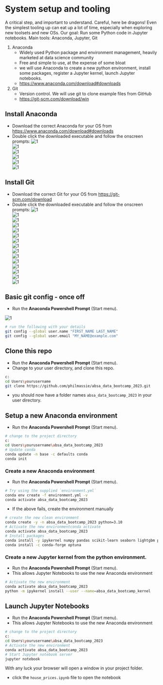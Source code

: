 # System setup and tooling
A critical step, and important to understand. Careful, here be dragons!
Even the simplest tooling up can eat up a lot of time, especially when exploring new toolsets and new OSs.
Our goal: Run some Python code in Jupyter notebooks.
Main tools: Anaconda, Jupyter, Git
1.	Anaconda
    - Widely used Python package and environment management, heavily marketed at data science community
    - Free and simple to use, at the expense of some bloat
    - we will use Anaconda to create a new python environment, install some packages, register a Jupyter kernel, launch Jupyter notebooks.
    - https://www.anaconda.com/download#downloads
2.	Git
    - Version control. We will use git to clone example files from GitHub
    - https://git-scm.com/download/win

## Install Anaconda
- Download the correct Anaconda for your OS from https://www.anaconda.com/download#downloads
- Double click the downloaded executable and follow the onscreen prompts:
![1](./images/Picture1.png)  
![1](./images/Picture2.png)  
![1](./images/Picture3.png)  
![1](./images/Picture4.png)  
![1](./images/Picture5.png)  
![1](./images/Picture6.png) 

## Install Git
- Download the correct Git for your OS from https://git-scm.com/download
- Double click the downloaded executable and follow the onscreen prompts:
![1](./images/Picture7.png)  
![1](./images/Picture8.png)  
![1](./images/Picture9.png)  
![1](./images/Picture10.png)  
![1](./images/Picture11.png)  
![1](./images/Picture12.png)  
![1](./images/Picture13.png)  
![1](./images/Picture14.png)  
![1](./images/Picture15.png)  
![1](./images/Picture16.png)  
![1](./images/Picture17.png)  
![1](./images/Picture18.png)  
![1](./images/Picture19.png)  
![1](./images/Picture20.png)  
![1](./images/Picture21.png)  
 
## Basic git config - once off
- Run the **Anaconda Powershell Prompt** (Start menu).

![1](./images/Picture6a.png)  
```bash
# run the following with your details
git config --global user.name "FIRST_NAME LAST_NAME"
git config --global user.email "MY_NAME@example.com"
```

## Clone this repo
- Run the **Anaconda Powershell Prompt** (Start menu).
- Change to your user directory, and clone this repo.
```bash
c:
cd Users\yourusername
git clone https://github.com/philmassie/absa_data_bootcamp_2023.git
```
- you should now have a folder names `absa_data_bootcamp_2023` in your user directory.

## Setup a new Anaconda environment
- Run the **Anaconda Powershell Prompt** (Start menu).
```bash
# change to the project directory
c:
cd Users\yourusername\absa_data_bootcamp_2023
# Update conda
conda update -n base -c defaults conda
conda init
```
### Create a new Anaconda environment
- Run the **Anaconda Powershell Prompt** (Start menu).
```bash
# Try using the supplied `environment.yml` 
conda env create -f environment.yml -v
conda activate absa_data_bootcamp_2023

```
- If the above fails, create the environment manually
```bash
# create the new clean environment
conda create -y -n absa_data_bootcamp_2023 python=3.10
# Activate the new environmentconda activate 
conda activate absa_data_bootcamp_2023
# Install packages
conda install -y ipykernel numpy pandas scikit-learn seaborn lightgbm plotly ipywidgets statsmodels nbformat jupyter
conda install -c conda-forge optuna

```
### Create a new Jupyter kernel from the python environment. 
- Run the **Anaconda Powershell Prompt** (Start menu).
- This allows Jupyter Notebooks to use the new Anaconda environment
```bash
# Activate the new environment
conda activate absa_data_bootcamp_2023
python -m ipykernel install --user --name=absa_data_bootcamp_kernel
```


## Launch Jupyter Notebooks
- Run the **Anaconda Powershell Prompt** (Start menu).
- This allows Jupyter Notebooks to use the new Anaconda environment 
```bash
# change to the project directory
c:
cd Users\yourusername\absa_data_bootcamp_2023
# Activate the new environment
conda activate absa_data_bootcamp_2023
# Start Jupyter notebook server
jupyter notebook
```
With any luck your browser will open a window in your project folder.
- click the `house_prices.ipynb` file to open the notebook
